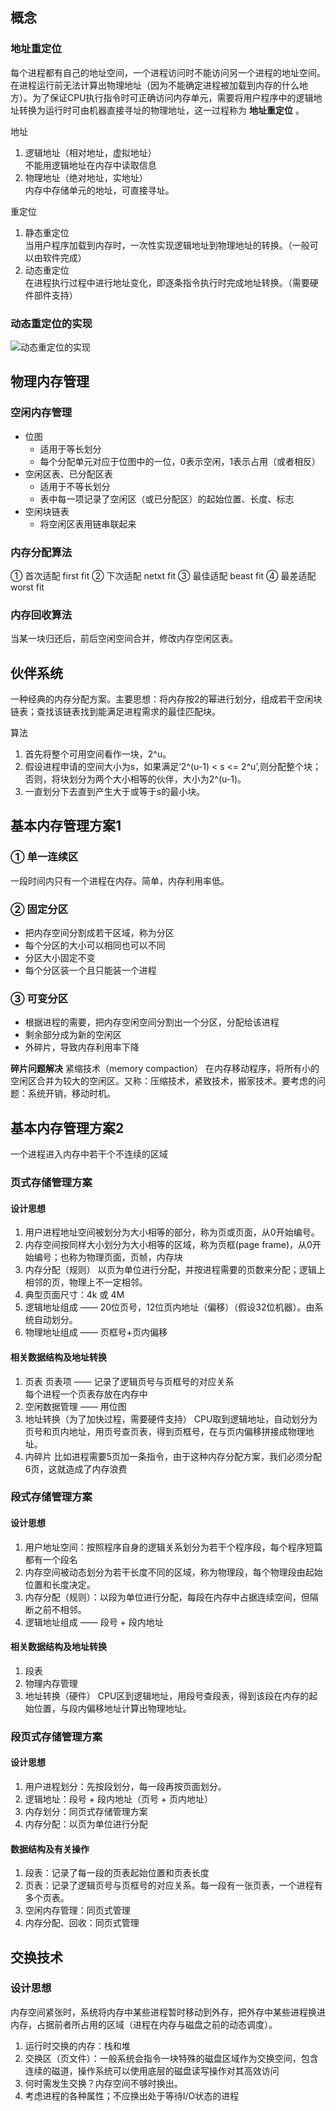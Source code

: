 ## 概念

### 地址重定位
每个进程都有自己的地址空间，一个进程访问时不能访问另一个进程的地址空间。在进程运行前无法计算出物理地址（因为不能确定进程被加载到内存的什么地方）。为了保证CPU执行指令时可正确访问内存单元，需要将用户程序中的逻辑地址转换为运行时可由机器直接寻址的物理地址，这一过程称为 **地址重定位** 。

地址
1. 逻辑地址（相对地址，虚拟地址）  
  不能用逻辑地址在内存中读取信息
2. 物理地址（绝对地址，实地址）  
  内存中存储单元的地址，可直接寻址。

重定位
1. 静态重定位  
  当用户程序加载到内存时，一次性实现逻辑地址到物理地址的转换。（一般可以由软件完成）
2. 动态重定位  
  在进程执行过程中进行地址变化，即逐条指令执行时完成地址转换。（需要硬件部件支持）

### 动态重定位的实现
![动态重定位的实现](https://img2020.cnblogs.com/blog/1062332/202012/1062332-20201213215814299-209868637.png)


## 物理内存管理

### 空闲内存管理
- 位图
  - 适用于等长划分
  - 每个分配单元对应于位图中的一位，0表示空闲，1表示占用（或者相反）
- 空闲区表、已分配区表
  - 适用于不等长划分
  - 表中每一项记录了空闲区（或已分配区）的起始位置、长度、标志
- 空闲块链表
  - 将空闲区表用链串联起来

### 内存分配算法
① 首次适配 first fit
② 下次适配 netxt fit
③ 最佳适配 beast fit
④ 最差适配 worst fit

### 内存回收算法
当某一块归还后，前后空闲空间合并，修改内存空闲区表。


## 伙伴系统
一种经典的内存分配方案。主要思想：将内存按2的幂进行划分，组成若干空闲块链表；查找该链表找到能满足进程需求的最佳匹配块。

算法
1. 首先将整个可用空间看作一块，2^u。
2. 假设进程申请的空间大小为s，如果满足‘2^(u-1) < s <= 2^u’,则分配整个块；  否则，将块划分为两个大小相等的伙伴，大小为2^(u-1)。
3. 一直划分下去直到产生大于或等于s的最小块。

## 基本内存管理方案1
### ① 单一连续区
一段时间内只有一个进程在内存。简单，内存利用率低。

### ② 固定分区
- 把内存空间分割成若干区域，称为分区
- 每个分区的大小可以相同也可以不同
- 分区大小固定不变
- 每个分区装一个且只能装一个进程

### ③ 可变分区
- 根据进程的需要，把内存空闲空间分割出一个分区，分配给该进程
- 剩余部分成为新的空闲区
- 外碎片，导致内存利用率下降

**碎片问题解决**
紧缩技术（memory compaction）
在内存移动程序，将所有小的空闲区合并为较大的空闲区。又称：压缩技术，紧致技术，搬家技术。要考虑的问题：系统开销，移动时机。


## 基本内存管理方案2
一个进程进入内存中若干个不连续的区域
### 页式存储管理方案
#### 设计思想
1. 用户进程地址空间被划分为大小相等的部分，称为页或页面，从0开始编号。
2. 内存空间按同样大小划分为大小相等的区域，称为页框(page frame)，从0开始编号；也称为物理页面，页帧，内存块
3. 内存分配（规则）
  以页为单位进行分配，并按进程需要的页数来分配；逻辑上相邻的页，物理上不一定相邻。
4. 典型页面尺寸：4k 或 4M
5. 逻辑地址组成 —— 20位页号，12位页内地址（偏移）（假设32位机器）。由系统自动划分。
6. 物理地址组成 —— 页框号+页内偏移

#### 相关数据结构及地址转换
1. 页表
页表项 —— 记录了逻辑页号与页框号的对应关系  
每个进程一个页表存放在内存中  
2. 空闲数据管理 —— 用位图
3. 地址转换（为了加快过程，需要硬件支持）
CPU取到逻辑地址，自动划分为页号和页内地址，用页号查页表，得到页框号，在与页内偏移拼接成物理地址。
4. 内碎片
比如进程需要5页加一条指令，由于这种内存分配方案，我们必须分配6页，这就造成了内存浪费

### 段式存储管理方案
#### 设计思想
1. 用户地址空间：按照程序自身的逻辑关系划分为若干个程序段，每个程序短篇都有一个段名
2. 内存空间被动态划分为若干长度不同的区域，称为物理段，每个物理段由起始位置和长度决定。
3. 内存分配（规则）：以段为单位进行分配，每段在内存中占据连续空间，但隔断之前不相邻。
4. 逻辑地址组成 —— 段号 + 段内地址

#### 相关数据结构及地址转换
1. 段表
2. 物理内存管理
3. 地址转换（硬件）
CPU区到逻辑地址，用段号查段表，得到该段在内存的起始位置，与段内偏移地址计算出物理地址。

### 段页式存储管理方案
#### 设计思想
1. 用户进程划分：先按段划分，每一段再按页面划分。
2. 逻辑地址：段号 + 段内地址（页号 + 页内地址）
3. 内存划分：同页式存储管理方案
4. 内存分配：以页为单位进行分配

#### 数据结构及有关操作
1. 段表：记录了每一段的页表起始位置和页表长度
2. 页表：记录了逻辑页号与页框号的对应关系。每一段有一张页表，一个进程有多个页表。
3. 空闲内存管理：同页式管理
4. 内存分配、回收：同页式管理


## 交换技术
### 设计思想
内存空间紧张时，系统将内存中某些进程暂时移动到外存，把外存中某些进程换进内存，占据前者所占用的区域（进程在内存与磁盘之前的动态调度）。
1. 运行时交换的内存：栈和堆
2. 交换区（页文件）：一般系统会指令一块特殊的磁盘区域作为交换空间，包含连续的磁道，操作系统可以使用底层的磁盘读写操作对其高效访问
3. 何时需发生交换？内存空间不够时换出。
4. 考虑进程的各种属性；不应换出处于等待I/O状态的进程

